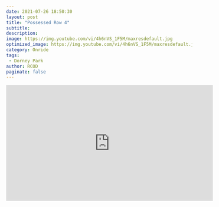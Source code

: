 ```yaml
---
date: 2021-07-26 18:50:30
layout: post
title: "Possessed Row 4"
subtitle:
description:
image: https://img.youtube.com/vi/4h6nVS_1F5M/maxresdefault.jpg
optimized_image: https://img.youtube.com/vi/4h6nVS_1F5M/maxresdefault.jpg
category: Onride
tags:
 - Dorney Park
author: RCOD
paginate: false
---
```


<iframe width="560" height="315" src="https://www.youtube.com/embed/4h6nVS_1F5M?start=14" title="YouTube video player" frameborder="0" allow="accelerometer; autoplay; clipboard-write; encrypted-media; gyroscope; picture-in-picture" allowfullscreen></iframe>
